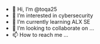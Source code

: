 - 👋 Hi, I’m @toqa25
- 👀 I’m interested in cybersecurity 
- 🌱 I’m currently learning ALX SE
- 💞️ I’m looking to collaborate on ...
- 📫 How to reach me ...

<!---
toqa25/toqa25 is a ✨ special ✨ repository because its `README.md` (this file) appears on your GitHub profile.
You can click the Preview link to take a look at your changes.
--->
